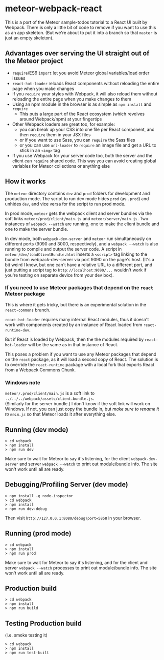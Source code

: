 # meteor-webpack-react

This is a port of the Meteor sample-todos tutorial to a React UI built by Webpack.  There is only a little bit of code to remove if you want to use this as an app skeleton.  (But we're about to put it into a branch so that `master` is just an empty skeleton).

## Advantages over serving the UI straight out of the Meteor project

* `require`/ES6 `import` let you avoid Meteor global variables/load order issues
* `react-hot-loader` reloads React components without reloading the entire page
  when you make changes
* If you `require` your styles with Webpack, it will also reload them without
  reloading the entire page when you make changes to them
* Using an npm module in the browser is as simple as `npm install` and `require`
  * This puts a large part of the React ecosystem (which revolves around Webpack/npm)
    at your fingertips
* Other Webpack loaders are great too, for example:
  * you can break up your CSS into one file per React component, and then `require`
    them in your JSX files
  * or if you want to use Sass, you can `require` the Sass files
  * or you can use `url-loader` to `require` an image file and get a URL to stick in
    an `<img>` tag
* If you use Webpack for your server code too, both the server and the client can `require`
  shared code.  This way you can avoid creating global variables for Meteor collections or
  anything else

## How it works

The `meteor` directory contains `dev` and `prod` folders for development and production mode.  The script to run
dev mode hides `prod` (as `.prod`) and unhides `dev`, and vice versa for the script to run prod mode.

In prod mode, `meteor` gets the webpack client and server bundles via the soft links `meteor/prod/client/main.js` and `meteor/server/main.js`.  Two instances of `webpack --watch` are running, one to make the client bundle and one to make the server bundle.

In dev mode, both `webpack-dev-server` and `meteor` run simultaneously on different ports (9090 and 3000, respectively), and a `webpack --watch` is also running to compile and output the server code.  A script in `meteor/dev/loadClientBundle.html` inserts a `<script>` tag linking to the bundle from webpack-dev-server via port 9090 on the page's host.  (It's a bit weird I know, but one can't have a relative URL to a different port, and just putting a script tag to `http://localhost:9090/...` wouldn't work if you're testing on separate device from your dev box).

### If you need to use Meteor packages that depend on the `react` Meteor package

This is where it gets tricky, but there is an experimental solution in the `react-commons` branch.

`react-hot-loader` requires many internal React modules, thus it doesn't work with components
created by an instance of React loaded from `react-runtime-dev`.

But if React is loaded by Webpack, then the the modules required by `react-hot-loader`
will be the same as in that instance of React.

This poses a problem if you want to use any Meteor packages that depend on the `react` package,
as it will load a second copy of React.  The solution is to override the `react-runtime` package
with a local fork that exports React from a Webpack Commons Chunk.

### Windows note

`meteor/.prod/client/main.js` is a soft link to `../../../webpack/assets/client.bundle.js`.  
(Similarly for the server bundle.) I don't know
if the soft link will work on Windows.  If not, you can just copy the bundle in, but *make sure
to rename it to `main.js`* so that Meteor loads it after everything else.

## Running (dev mode)

```
> cd webpack
> npm install
> npm run dev
```
Make sure to wait for Meteor to say it's listening, for the client `webpack-dev-server` and server `webpack --watch` to print out module/bundle info.  The site won't work until all are ready.

## Debugging/Profiling Server (dev mode)

```
> npm install -g node-inspector
> cd webpack
> npm install
> npm run dev-debug
```
Then visit `http://127.0.0.1:8080/debug?port=5858` in your browser.

## Running (prod mode)

```
> cd webpack
> npm install
> npm run prod
```
Make sure to wait for Meteor to say it's listening, and for the client and server `webpack --watch` processes to print out module/bundle info.  The site won't work until all are ready.

## Production build

```
> cd webpack
> npm install
> npm run build
```


## Testing Production build
(i.e. smoke testing it)
```
> cd webpack
> npm install
> npm run test-built
```
